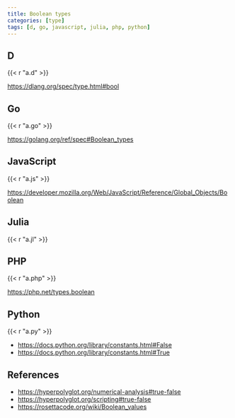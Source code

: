 ```yaml
---
title: Boolean types
categories: [type]
tags: [d, go, javascript, julia, php, python]
---
```


## D

{{< r "a.d" >}}

<https://dlang.org/spec/type.html#bool>

## Go

{{< r "a.go" >}}

<https://golang.org/ref/spec#Boolean_types>

## JavaScript

{{< r "a.js" >}}

<https://developer.mozilla.org/Web/JavaScript/Reference/Global_Objects/Boolean>

## Julia

{{< r "a.jl" >}}

## PHP

{{< r "a.php" >}}

<https://php.net/types.boolean>

## Python

{{< r "a.py" >}}

- <https://docs.python.org/library/constants.html#False>
- <https://docs.python.org/library/constants.html#True>

## References

- <https://hyperpolyglot.org/numerical-analysis#true-false>
- <https://hyperpolyglot.org/scripting#true-false>
- <https://rosettacode.org/wiki/Boolean_values>
